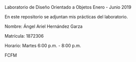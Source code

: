 Laboratorio de Diseño Orientado a Objetos Enero - Junio 2019

En este repositorio se adjuntan mis prácticas del laboratorio.

Nombre: Ángel Ariel Hernández Garza

Matrícula: 1872306

Horario: Martes 6:00 p.m. - 8:00 p.m. 

FCFM
